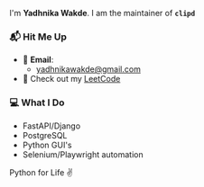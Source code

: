 I'm **Yadhnika Wakde**.
I am the maintainer of **`clipd`** 


### 📬 Hit Me Up  
- 💌 **Email**:  
  - yadhnikawakde@gmail.com  
- 🧠 Check out my [LeetCode](https://leetcode.com/u/YadhnikaWakde/)

### 💻 What I Do
- FastAPI/Django
- PostgreSQL 
- Python GUI's
- Selenium/Playwright automation
  
Python for Life ✌️
<!---
SuzanTurner/SuzanTurner is a ✨ special ✨ repository because its `README.md` (this file) appears on your GitHub profile.
You can click the Preview link to take a look at your changes.
--->
